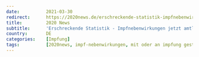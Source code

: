 ```yaml
---
date:          2021-03-30
redirect:      https://2020news.de/erschreckende-statistik-impfnebenwirkungen-jetzt-amtlich/
title:         2020 News
subtitle:      'Erschreckende Statistik - Impfnebenwirkungen jetzt amtlich'
country:       DE
categories:    [Impfung]
tags:          [2020news, impf-nebenwirkungen, mit oder an impfung gestorben]
---
```

